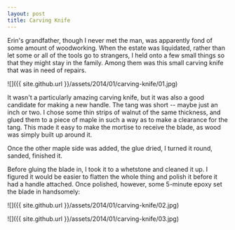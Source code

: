 ```yaml
---
layout: post
title: Carving Knife
---
```

Erin's grandfather, though I never met the man, was apparently fond of some
amount of woodworking. When the estate was liquidated, rather than let some or
all of the tools go to strangers, I held onto a few small things so that they
might stay in the family. Among them was this small carving knife that was in
need of repairs.

![]({{ site.github.url }}/assets/2014/01/carving-knife/01.jpg)

It wasn't a particularly amazing carving knife, but it was also a good candidate
for making a new handle. The tang was short -- maybe just an inch or two. I
chose some thin strips of walnut of the same thickness, and glued them to a
piece of maple in such a way as to make a clearance for the tang. This made it
easy to make the mortise to receive the blade, as wood was simply built up
around it.

Once the other maple side was added, the glue dried, I turned it round, sanded,
finished it.

Before gluing the blade in, I took it to a whetstone and cleaned it up. I
figured it would be easier to flatten the whole thing and polish it before it
had a handle attached. Once polished, however, some 5-minute epoxy set the blade
in handsomely:

![]({{ site.github.url }}/assets/2014/01/carving-knife/02.jpg)

![]({{ site.github.url }}/assets/2014/01/carving-knife/03.jpg)
